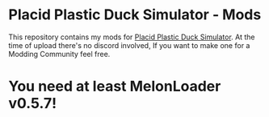 # Placid Plastic Duck Simulator - Mods

This repository contains my mods
for [Placid Plastic Duck Simulator](https://store.steampowered.com/app/1999360/Placid_Plastic_Duck_Simulator/). At the
time of upload there's no discord involved, If you want to make one for a Modding Community feel free.

# **You need at least MelonLoader v0.5.7!**